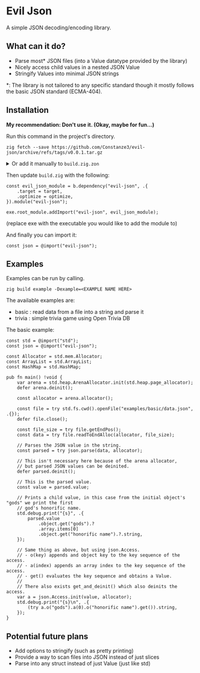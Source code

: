 # Evil Json

A simple JSON decoding/encoding library.

## What can it do?
- Parse most\* JSON files (into a Value datatype provided by the library)
- Nicely access child values in a nested JSON Value
- Stringify Values into minimal JSON strings

\*: The library is not tailored to any specific standard though it mostly follows the basic JSON standard (ECMA-404).

## Installation

**My recommendation: Don't use it. (Okay, maybe for fun...)**

Run this command in the project's directory.
```
zig fetch --save https://github.com/Constanze3/evil-json/archive/refs/tags/v0.0.1.tar.gz
```

<details>
<summary>
Or add it manually to <code>build.zig.zon</code>
</summary>
<br>

```zig
.{
    .name = "app",
    .version = "0.0.0",
    .dependencies = .{
        .@"evil-json" = .{
            .url = "https://github.com/Constanze3/evil-json/archive/refs/tags/v0.0.1.tar.gz",
            .hash = "122087e4c7cbc7852de86c575a1197c5d619dc75123efd89796eb746af43bffb1145",
        },
    },
}
```

</details>

Then update <code>build.zig</code> with the following:
```zig
const evil_json_module = b.dependency("evil-json", .{
    .target = target,
    .optimize = optimize,
}).module("evil-json");

exe.root_module.addImport("evil-json", evil_json_module);
```
(replace exe with the executable you would like to add the module to)

And finally you can import it:
```zig
const json = @import("evil-json");
```

## Examples

Examples can be run by calling.
```
zig build example -Dexample=<EXAMPLE NAME HERE>
```

The available examples are:
- basic : read data from a file into a string and parse it
- trivia : simple trivia game using Open Trivia DB

The basic example:
```zig
const std = @import("std");
const json = @import("evil-json");

const Allocator = std.mem.Allocator;
const ArrayList = std.ArrayList;
const HashMap = std.HashMap;

pub fn main() !void {
    var arena = std.heap.ArenaAllocator.init(std.heap.page_allocator);
    defer arena.deinit();

    const allocator = arena.allocator();

    const file = try std.fs.cwd().openFile("examples/basic/data.json", .{});
    defer file.close();

    const file_size = try file.getEndPos();
    const data = try file.readToEndAlloc(allocator, file_size);

    // Parses the JSON value in the string.
    const parsed = try json.parse(data, allocator);

    // This isn't necessary here because of the arena allocator,
    // but parsed JSON values can be deinited.
    defer parsed.deinit();

    // This is the parsed value.
    const value = parsed.value;

    // Prints a child value, in this case from the initial object's "gods" we print the first
    // god's honorific name.
    std.debug.print("{s}", .{
        parsed.value
            .object.get("gods").?
            .array.items[0]
            .object.get("honorific name").?.string,
    });

    // Same thing as above, but using json.Access.
    // - o(key) appends and object key to the key sequence of the access.
    // - a(index) appends an array index to the key sequence of the access.
    // - get() evaluates the key sequence and obtains a Value.
    //
    // There also exists get_and_deinit() which also deinits the access.
    var a = json.Access.init(value, allocator);
    std.debug.print("{s}\n", .{
        (try a.o("gods").a(0).o("honorific name").get()).string,
    });
}
```

## Potential future plans
- Add options to stringify (such as pretty printing)
- Provide a way to scan files into JSON instead of just slices
- Parse into any struct instead of just Value (just like std)
